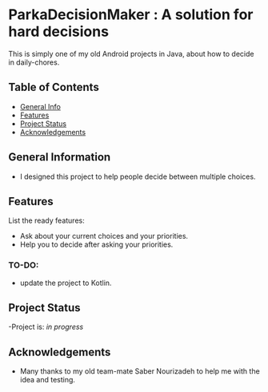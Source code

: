 # ParkaDecisionMaker : A solution for hard decisions
This is simply one of my old Android projects in Java, about how to decide in daily-chores.

## Table of Contents
* [General Info](#general-information)
* [Features](#features)
* [Project Status](#project-status)
* [Acknowledgements](#acknowledgements)


## General Information
- I designed this project to help people decide between multiple choices.


## Features
List the ready features:
- Ask about your current choices and your priorities.
- Help you to decide after asking your priorities.

### TO-DO:
- update the project to Kotlin.


## Project Status
-Project is: _in progress_ 


## Acknowledgements
- Many thanks to my old team-mate Saber Nourizadeh to help me with the idea and testing.
